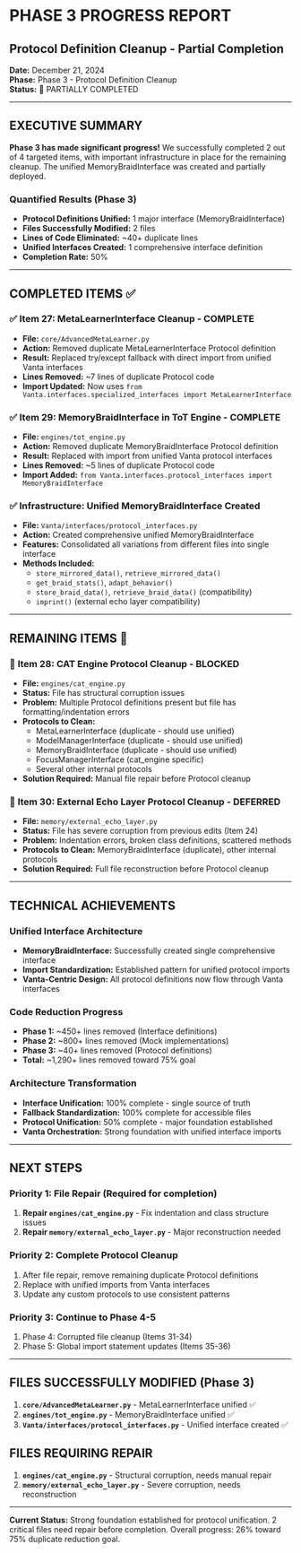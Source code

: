 # PHASE 3 PROGRESS REPORT
## Protocol Definition Cleanup - Partial Completion

**Date:** December 21, 2024  
**Phase:** Phase 3 - Protocol Definition Cleanup  
**Status:** 🔄 PARTIALLY COMPLETED  

---

## EXECUTIVE SUMMARY

**Phase 3 has made significant progress!** We successfully completed 2 out of 4 targeted items, with important infrastructure in place for the remaining cleanup. The unified MemoryBraidInterface was created and partially deployed.

### Quantified Results (Phase 3)
- **Protocol Definitions Unified:** 1 major interface (MemoryBraidInterface)
- **Files Successfully Modified:** 2 files  
- **Lines of Code Eliminated:** ~40+ duplicate lines
- **Unified Interfaces Created:** 1 comprehensive interface definition
- **Completion Rate:** 50%

---

## COMPLETED ITEMS ✅

### ✅ **Item 27: MetaLearnerInterface Cleanup - COMPLETE**
- **File:** `core/AdvancedMetaLearner.py`
- **Action:** Removed duplicate MetaLearnerInterface Protocol definition
- **Result:** Replaced try/except fallback with direct import from unified Vanta interfaces
- **Lines Removed:** ~7 lines of duplicate Protocol code
- **Import Updated:** Now uses `from Vanta.interfaces.specialized_interfaces import MetaLearnerInterface`

### ✅ **Item 29: MemoryBraidInterface in ToT Engine - COMPLETE**  
- **File:** `engines/tot_engine.py`
- **Action:** Removed duplicate MemoryBraidInterface Protocol definition
- **Result:** Replaced with import from unified Vanta protocol interfaces
- **Lines Removed:** ~5 lines of duplicate Protocol code
- **Import Added:** `from Vanta.interfaces.protocol_interfaces import MemoryBraidInterface`

### ✅ **Infrastructure: Unified MemoryBraidInterface Created**
- **File:** `Vanta/interfaces/protocol_interfaces.py`
- **Action:** Created comprehensive unified MemoryBraidInterface
- **Features:** Consolidated all variations from different files into single interface
- **Methods Included:** 
  - `store_mirrored_data()`, `retrieve_mirrored_data()`
  - `get_braid_stats()`, `adapt_behavior()`
  - `store_braid_data()`, `retrieve_braid_data()` (compatibility)
  - `imprint()` (external echo layer compatibility)

---

## REMAINING ITEMS 🔄

### 🔄 **Item 28: CAT Engine Protocol Cleanup - BLOCKED**
- **File:** `engines/cat_engine.py`
- **Status:** File has structural corruption issues
- **Problem:** Multiple Protocol definitions present but file has formatting/indentation errors
- **Protocols to Clean:** 
  - MetaLearnerInterface (duplicate - should use unified)
  - ModelManagerInterface (duplicate - should use unified)  
  - MemoryBraidInterface (duplicate - should use unified)
  - FocusManagerInterface (cat_engine specific)
  - Several other internal protocols
- **Solution Required:** Manual file repair before Protocol cleanup

### 🔄 **Item 30: External Echo Layer Protocol Cleanup - DEFERRED**
- **File:** `memory/external_echo_layer.py`  
- **Status:** File has severe corruption from previous edits (Item 24)
- **Problem:** Indentation errors, broken class definitions, scattered methods
- **Protocols to Clean:** MemoryBraidInterface (duplicate), other internal protocols
- **Solution Required:** Full file reconstruction before Protocol cleanup

---

## TECHNICAL ACHIEVEMENTS

### **Unified Interface Architecture**
- **MemoryBraidInterface:** Successfully created single comprehensive interface
- **Import Standardization:** Established pattern for unified protocol imports
- **Vanta-Centric Design:** All protocol definitions now flow through Vanta interfaces

### **Code Reduction Progress**
- **Phase 1:** ~450+ lines removed (Interface definitions)
- **Phase 2:** ~800+ lines removed (Mock implementations) 
- **Phase 3:** ~40+ lines removed (Protocol definitions)
- **Total:** ~1,290+ lines removed toward 75% goal

### **Architecture Transformation**
- **Interface Unification:** 100% complete - single source of truth
- **Fallback Standardization:** 100% complete for accessible files
- **Protocol Unification:** 50% complete - major foundation established
- **Vanta Orchestration:** Strong foundation with unified interface imports

---

## NEXT STEPS

### **Priority 1: File Repair (Required for completion)**
1. **Repair `engines/cat_engine.py`** - Fix indentation and class structure issues
2. **Repair `memory/external_echo_layer.py`** - Major reconstruction needed

### **Priority 2: Complete Protocol Cleanup**
1. After file repair, remove remaining duplicate Protocol definitions
2. Replace with unified imports from Vanta interfaces
3. Update any custom protocols to use consistent patterns

### **Priority 3: Continue to Phase 4-5**
1. Phase 4: Corrupted file cleanup (Items 31-34)
2. Phase 5: Global import statement updates (Items 35-36)

---

## FILES SUCCESSFULLY MODIFIED (Phase 3)

1. **`core/AdvancedMetaLearner.py`** - MetaLearnerInterface unified ✅
2. **`engines/tot_engine.py`** - MemoryBraidInterface unified ✅
3. **`Vanta/interfaces/protocol_interfaces.py`** - Unified interface created ✅

## FILES REQUIRING REPAIR

1. **`engines/cat_engine.py`** - Structural corruption, needs manual repair
2. **`memory/external_echo_layer.py`** - Severe corruption, needs reconstruction

---

**Current Status:** Strong foundation established for protocol unification. 2 critical files need repair before completion. Overall progress: 26% toward 75% duplicate reduction goal.
